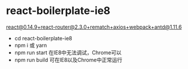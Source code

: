 # react-boilerplate-ie8
react@0.14.9+react-router@2.3.0+rematch+axios+webpack+antd@1.11.6

- cd react-boilerplate-ie8
- npm i 或 yarn
- npm run start 在IE8中无法调试，Chrome可以
- npm run build 可在IE8以及Chrome中正常运行
